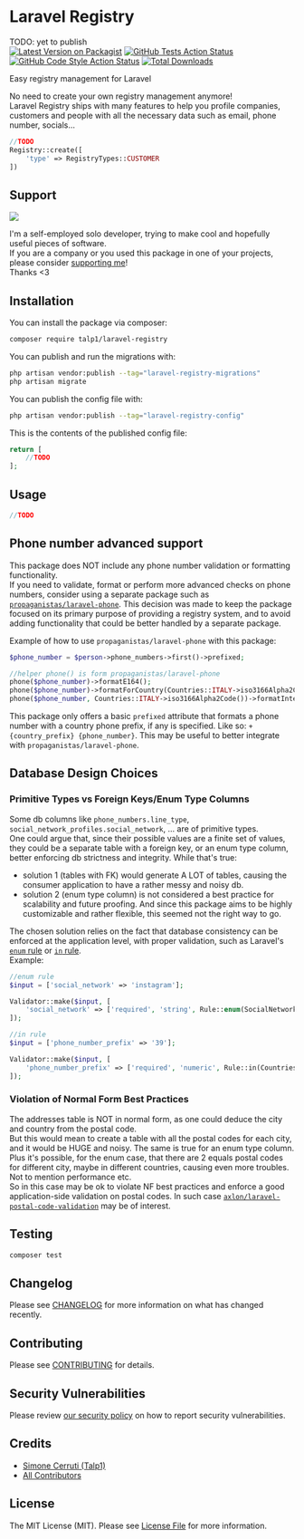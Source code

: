 # Laravel Registry

TODO: yet to publish  
[![Latest Version on Packagist](https://img.shields.io/packagist/v/talp1/laravel-registry.svg?style=flat-square)](https://packagist.org/packages/talp1/laravel-registry)
[![GitHub Tests Action Status](https://img.shields.io/github/actions/workflow/status/talp1/laravel-registry/run-tests.yml?branch=main&label=tests&style=flat-square)](https://github.com/talp1/laravel-registry/actions?query=workflow%3Arun-tests+branch%3Amain)
[![GitHub Code Style Action Status](https://img.shields.io/github/actions/workflow/status/talp1/laravel-registry/fix-php-code-style-issues.yml?branch=main&label=code%20style&style=flat-square)](https://github.com/talp1/laravel-registry/actions?query=workflow%3A"Fix+PHP+code+style+issues"+branch%3Amain)
[![Total Downloads](https://img.shields.io/packagist/dt/talp1/laravel-registry.svg?style=flat-square)](https://packagist.org/packages/talp1/laravel-registry)

Easy registry management for Laravel

No need to create your own registry management anymore!  
Laravel Registry ships with many features to help you profile companies, customers and people with all the necessary data such as email, phone number, socials...

```php
//TODO
Registry::create([
    'type' => RegistryTypes::CUSTOMER
])
```

## Support

[<img src="https://martinaway.com/wp-content/uploads/2023/08/Buy-me-a-coffee.png" />](https://buymeacoffee.com/talp1)

I'm a self-employed solo developer, trying to make cool and hopefully useful pieces of software.  
If you are a company or you used this package in one of your projects, please consider [supporting me](https://buymeacoffee.com/talp1)!  
Thanks <3

## Installation

You can install the package via composer:

```bash
composer require talp1/laravel-registry
```

You can publish and run the migrations with:

```bash
php artisan vendor:publish --tag="laravel-registry-migrations"
php artisan migrate
```

You can publish the config file with:

```bash
php artisan vendor:publish --tag="laravel-registry-config"
```

This is the contents of the published config file:

```php
return [
    //TODO
];
```

## Usage

```php
//TODO
```
## Phone number advanced support

This package does NOT include any phone number validation or formatting functionality.  
If you need to validate, format or perform more advanced checks on phone numbers, consider using a separate package such as [`propaganistas/laravel-phone`](https://github.com/Propaganistas/Laravel-Phone).
This decision was made to keep the package focused on its primary purpose of providing a registry system, and to avoid adding functionality that could be better handled by a separate package.

Example of how to use `propaganistas/laravel-phone` with this package:
```php
$phone_number = $person->phone_numbers->first()->prefixed;

//helper phone() is form propaganistas/laravel-phone
phone($phone_number)->formatE164();
phone($phone_number)->formatForCountry(Countries::ITALY->iso3166Alpha2Code());
phone($phone_number, Countries::ITALY->iso3166Alpha2Code())->formatInternational();
```
This package only offers a basic `prefixed` attribute that formats a phone number with a country phone prefix, if any is specified. Like so: `+{country_prefix} {phone_number}`. This may be useful to better integrate with `propaganistas/laravel-phone`.

## Database Design Choices

### Primitive Types vs Foreign Keys/Enum Type Columns

Some db columns like `phone_numbers.line_type`, `social_network_profiles.social_network`, ... are of primitive types.  
One could argue that, since their possible values are a finite set of values, they could be a separate table with a foreign key, or an enum type column, better enforcing db strictness and integrity.
While that's true:
- solution 1 (tables with FK) would generate A LOT of tables, causing the consumer application to have a rather messy and noisy db.  
- solution 2 (enum type column) is not considered a best practice for scalability and future proofing. And since this package aims to be highly customizable and rather flexible, this seemed not the right way to go.  

The chosen solution relies on the fact that database consistency can be enforced at the application level, with proper validation, such as Laravel's [`enum` rule](https://laravel.com/docs/validation#rule-enum) or [`in` rule](https://laravel.com/docs/validation#rule-in).  
Example:  
```php
//enum rule
$input = ['social_network' => 'instagram'];

Validator::make($input, [    
    'social_network' => ['required', 'string', Rule::enum(SocialNetworks::class)],
]);

//in rule
$input = ['phone_number_prefix' => '39'];

Validator::make($input, [    
    'phone_number_prefix' => ['required', 'numeric', Rule::in(Countries::allPhonePrefixes())],
]);
```
### Violation of Normal Form Best Practices
The addresses table is NOT in normal form, as one could deduce the city and country from the postal code.  
But this would mean to create a table with all the postal codes for each city, and it would be HUGE and noisy. The same is true for an enum type column.  
Plus it's possible, for the enum case, that there are 2 equals postal codes for different city, maybe in different countries, causing even more troubles. Not to mention performance etc.  
So in this case may be ok to violate NF best practices and enforce a good application-side validation on postal codes. In such case [`axlon/laravel-postal-code-validation`](https://github.com/axlon/laravel-postal-code-validation) may be of interest.

## Testing

```bash
composer test
```

## Changelog 

Please see [CHANGELOG](CHANGELOG.md) for more information on what has changed recently.

## Contributing

Please see [CONTRIBUTING](CONTRIBUTING.md) for details.

## Security Vulnerabilities

Please review [our security policy](../../security/policy) on how to report security vulnerabilities.

## Credits

-   [Simone Cerruti (Talp1)](https://github.com/Talpx1)
-   [All Contributors](../../contributors)

## License

The MIT License (MIT). Please see [License File](LICENSE.md) for more information.
